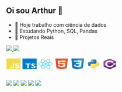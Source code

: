 ## Oi sou Arthur 👋

- 🔭 Hoje trabalho com ciência de dados
- 🌱 Estudando Python, SQL, Pandas
- 👯 Projetos Reais


<div>
<a href="https://beacons.ai/thurmkkk">
<img height="180em" src="https://github-readme-stats.vercel.app/api?username=thurmkkk&theme=synthwave&show_icons=true&hide_border=true&count_private=true"/>
<img height="180em" src="https://github-readme-stats.vercel.app/api/top-langs/?username=thurmkkk&theme=synthwave&show_icons=true&hide_border=true&layout=compact"/>
</a>
</div>
<div style="display: inline_block"><br>
<img align="center" alt="teste-Js" height="30" width="40" src="https://raw.githubusercontent.com/devicons/devicon/master/icons/javascript/javascript-plain.svg">
<img align="center" alt="teste-Ts" height="30" width="40" src="https://raw.githubusercontent.com/devicons/devicon/master/icons/typescript/typescript-plain.svg">
<img align="center" alt="teste-React" height="30" width="40" src="https://raw.githubusercontent.com/devicons/devicon/master/icons/react/react-original.svg">
<img align="center" alt="teste-HTML" height="30" width="40" src="https://raw.githubusercontent.com/devicons/devicon/master/icons/html5/html5-original.svg">
<img align="center" alt="teste-CSS" height="30" width="40" src="https://raw.githubusercontent.com/devicons/devicon/master/icons/css3/css3-original.svg">
<img align="center" alt="teste-Python" height="30" width="40" src="https://raw.githubusercontent.com/devicons/devicon/master/icons/python/python-original.svg">
<img align="center" alt="teste-Csharp" height="30" width="40" src="https://raw.githubusercontent.com/devicons/devicon/master/icons/csharp/csharp-original.svg">
</div>

##
<div>
<a href="https://www.youtube.com/@thurkkkj_" target="_blank"></a>
<a href="https://www.instagram.com/arthurmgl_/" target="_blank"><img src="https://img.shields.io/badge/-Instagram-%23E4405F?style=for-the-badge&logo=instagram&logoColor=white" target="_blank"></a>
<a href="https://www.twitch.tv/user" target="_blank"><img src="https://img.shields.io/badge/Twitch-9146FF?style=for-the-badge&logo=twitch&logoColor=white" target="_blank"></a>
<a href="https://discord.gg/G9GPg5SA75" target="_blank"><img src="https://img.shields.io/badge/Discord-7289DA?style=for-the-badge&logo=discord&logoColor=white" target="_blank"></a>
<a href="mailto:contato@user.tech"><img src="https://img.shields.io/badge/-Gmail-%23333333?style=for-the-badge&logo=gmail&logoColor=white" target="_blank"></a>
<a href="https://www.linkedin.com/in/user-45875016a" target="_blank"><img src="https://img.shields.io/badge/-LinkedIn-%230077B5?style=for-the-badge&logo=linkedin&logoColor=white" target="_blank"></a>
</div>
